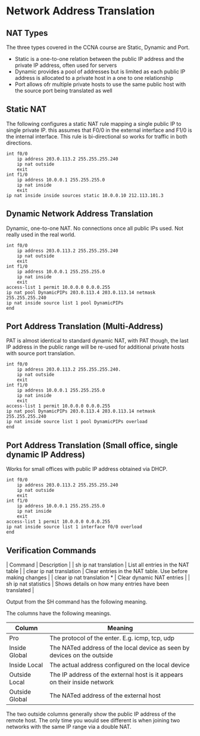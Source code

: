 # Network Address Translation

## NAT Types

The three types covered in the CCNA course are Static, Dynamic and Port.

- Static is a one-to-one relation between the public IP address and the private IP address, often used for servers
- Dynamic provides a pool of addresses but is limited as each public IP address is allocated to a private host in a one to one relationship
- Port allows ofr multiple private hosts to use the same public host with the source port being translated as well

## Static NAT

The following configures a static NAT rule mapping a single public IP to single private IP. this assumes that F0/0 in the external
interface and F1/0 is the internal interface. This rule is bi-directional so works for traffic in both directions.

```cisco
int f0/0
    ip address 203.0.113.2 255.255.255.240
    ip nat outside
    exit
int f1/0
    ip address 10.0.0.1 255.255.255.0
    ip nat inside
    exit
ip nat inside inside sources static 10.0.0.10 212.113.101.3
```

## Dynamic Network Address Translation

Dynamic, one-to-one NAT. No connections once all public IPs used. Not really used in the real world.

```cisco
int f0/0
    ip address 203.0.113.2 255.255.255.240
    ip nat outside
    exit
int f1/0
    ip address 10.0.0.1 255.255.255.0
    ip nat inside
    exit
access-list 1 permit 10.0.0.0 0.0.0.255
ip nat pool DynamicPIPs 203.0.113.4 203.0.113.14 netmask 255.255.255.240
ip nat inside source list 1 pool DynamicPIPs
end
```

## Port Address Translation (Multi-Address)

PAT is almost identical to standard dynamic NAT, with PAT though, the last IP address in the public range will be re-used for additional private hosts with source port translation.

```cisco
int f0/0
    ip address 203.0.113.2 255.255.255.240.
    ip nat outside
    exit
int f1/0
    ip address 10.0.0.1 255.255.255.0
    ip nat inside
    exit
access-list 1 permit 10.0.0.0 0.0.0.255
ip nat pool DynamicPIPs 203.0.113.4 203.0.113.14 netmask 255.255.255.240
ip nat inside source list 1 pool DynamicPIPs overload
end
```

## Port Address Translation (Small office, single dynamic IP Address)

Works for small offices with public IP address obtained via DHCP.

```cisco
int f0/0
    ip address 203.0.113.2 255.255.255.240
    ip nat outside
    exit
int f1/0
    ip address 10.0.0.1 255.255.255.0
    ip nat inside
    exit
access-list 1 permit 10.0.0.0 0.0.0.255
ip nat inside source list 1 interface f0/0 overload
end
```

## Verification Commands

| Command | Description |
| sh ip nat translation | List all entries in the NAT table |
| clear ip nat translation | Clear entries in the NAT table. Use before making changes |
| clear ip nat translation * | Clear dynamic NAT entries |
| sh ip nat statistics | Shows details on how many entries have been translated |

Output from the SH command has the following meaning.

The columns have the following meanings.

| Column         | Meaning |
| -------------- | ------- |
| Pro            | The protocol of the enter. E.g. icmp, tcp, udp |
| Inside Global  | The NATed address of the local device as seen by devices on the outside |
| Inside Local   | The actual address configured on the local device |
| Outside Local  | The IP address of the external host is it appears on their inside network |
| Outside Global | The NATed address of the external host |

The two outside columns generally show the public IP address of the remote host. The only time you would see different
is when joining two networks with the same IP range via a double NAT.

